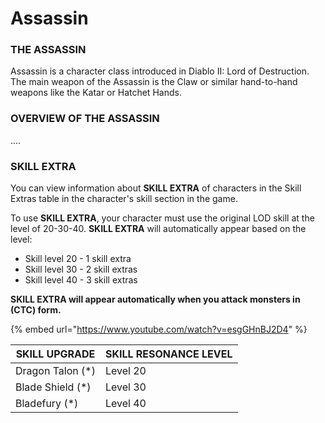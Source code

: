 # Assassin

### THE ASSASSIN

Assassin is a character class introduced in Diablo II: Lord of Destruction. The main weapon of the Assassin is the Claw or similar hand-to-hand weapons like the Katar or Hatchet Hands.

### OVERVIEW OF THE ASSASSIN

....

### SKILL EXTRA

You can view information about **SKILL EXTRA** of characters in the Skill Extras table in the character's skill section in the game.

To use **SKILL EXTRA**, your character must use the original LOD skill at the level of 20-30-40. **SKILL EXTRA** will automatically appear based on the level:

* Skill level 20 - 1 skill extra
* Skill level 30 - 2 skill extras
* Skill level 40 - 3 skill extras

**SKILL EXTRA will appear automatically when you attack monsters in (CTC) form.**

{% embed url="https://www.youtube.com/watch?v=esgGHnBJ2D4" %}

| SKILL UPGRADE     | SKILL RESONANCE LEVEL |
| ----------------- | --------------------- |
| Dragon Talon (\*) | Level 20              |
| Blade Shield (\*) | Level 30              |
| Bladefury (\*)    | Level 40              |